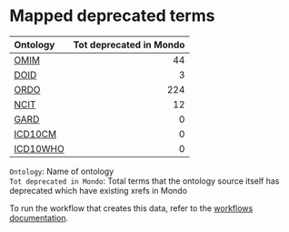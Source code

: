 # Mapped deprecated terms
| Ontology                                    |   Tot deprecated in Mondo |
|:--------------------------------------------|--------------------------:|
| [OMIM](./mapped_deprecated_omim.md)         |                        44 |
| [DOID](./mapped_deprecated_doid.md)         |                         3 |
| [ORDO](./mapped_deprecated_ordo.md)         |                       224 |
| [NCIT](./mapped_deprecated_ncit.md)         |                        12 |
| [GARD](./mapped_deprecated_gard.md)         |                         0 |
| [ICD10CM](./mapped_deprecated_icd10cm.md)   |                         0 |
| [ICD10WHO](./mapped_deprecated_icd10who.md) |                         0 |

`Ontology`: Name of ontology    
`Tot deprecated in Mondo`: Total terms that the ontology source itself has deprecated which have existing xrefs in Mondo

To run the workflow that creates this data, refer to the [workflows documentation](../developer/workflows.md).